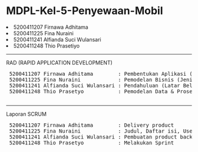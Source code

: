 # MDPL-Kel-5-Penyewaan-Mobil
<li>5200411207 Firnawa Adhitama</li>
<li>5200411225 Fina Nuraini </li>
<li>5200411241 Alfianda Suci Wulansari </li>
<li>5200411248 Thio Prasetiyo </li>

 <hr>
 RAD (RAPID APPLICATION DEVELOPMENT)
 <pre>
 5200411207 Firnawa Adhitama        : Pembentukan Aplikasi (Pembentukan Penjelasan Aplikasi & Kode Progam), Pengujian & Turnover (Proses Pengujian Sistem, Fungsi Jalannya Sistem)
 5200411225 Fina Nuraini            : Pemodelan Bisnis (Jenis Sistem, Bahasa Pemrograman, Kebutuhan Hardware, Kebutuhan Software, Kebutuhan Input, Kebutuhtan Informasi, Kebutuhan Antar Muka) & Arsitektur Sistem, Use Case Diagram
 5200411241 Alfianda Suci Wulansari : Pendahuluan (Latar Belakang Sistem, Tujuan, Batasan Masalah)
 5200411248 Thio Prasetyo           : Pemodelan Data & Proses (Arsitektur Sistem, Use Case Diagram, Activity Diagram, Sequence Diagram, Class Diagram)
 </pre>
 
<hr>
Laporan SCRUM
 <pre>
 5200411207 Firnawa Adhitama        : Delivery product
 5200411225 Fina Nuraini            : Judul, Daftar isi, User stories
 5200411241 Alfianda Suci Wulansari : Pembuatan product backlog
 5200411248 Thio Prasetyo           : Melakukan Sprint
 </pre>

